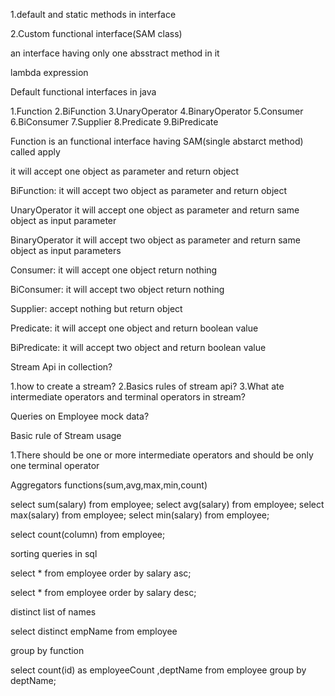 1.default and static methods in interface

2.Custom functional interface(SAM class)

an interface having only one absstract method in it

lambda expression 

Default functional interfaces in java

1.Function
2.BiFunction
3.UnaryOperator
4.BinaryOperator
5.Consumer
6.BiConsumer
7.Supplier
8.Predicate
9.BiPredicate

Function is an functional interface having SAM(single abstarct method) called apply

it will accept one object as parameter and return object

BiFunction:
it will accept two object as parameter and return object

UnaryOperator
it will accept one object as parameter and return same object as input parameter

BinaryOperator
it will accept two object as parameter and return same object as input parameters

Consumer:
it will accept one object return nothing

BiConsumer:
it will accept two object return nothing

Supplier:
accept nothing but return object

Predicate:
it will accept one object and return boolean value

BiPredicate:
it will accept two object and return boolean value

Stream Api in collection?

1.how to create a stream?
2.Basics rules of stream api?
3.What ate intermediate operators and terminal operators in stream?

Queries on Employee mock data?

Basic rule of Stream usage

1.There should be one or more intermediate operators and should be only one terminal operator

Aggregators functions(sum,avg,max,min,count)


 select sum(salary) from employee;
 select avg(salary) from employee;
 select max(salary) from employee;
 select min(salary) from employee;
 
 select count(column) from employee;
 
 sorting queries in sql
 
 select * from employee order by salary asc;
 
  select * from employee order by salary desc;
  
  
  distinct list of names
  
  select distinct empName from employee
  
  group by function
  
   select count(id) as employeeCount ,deptName from employee group by deptName;
  
  
 







